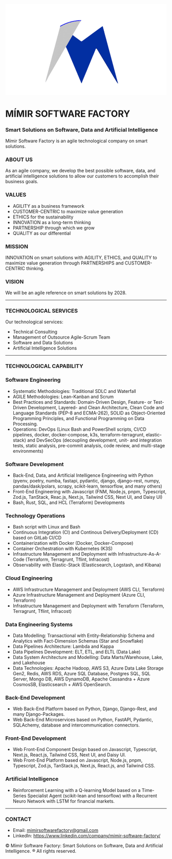 ![Mímir Logo ><](https://github.com/MimirCompany/.github/blob/main/files/dark-mimir-icon.png)

# MÍMIR SOFTWARE FACTORY
### Smart Solutions on Software, Data and Artificial Intelligence

Mímir Software Factory is an agile technological company on smart solutions.

### ABOUT US
As an agile company, we develop the best possible software, data, and artificial intelligence solutions to allow our customers to accomplish their business goals.

### VALUES
* AGILITY as a business framework
* CUSTOMER-CENTRIC to maximize value generation
* ETHICS for the sustainability
* INNOVATION as a long-term thinking
* PARTNERSHIP through which we grow
* QUALITY as our differential

### MISSION
INNOVATION on smart solutions with AGILITY, ETHICS, and QUALITY to maximize value generation through PARTNERSHIPS and CUSTOMER-CENTRIC thinking.

### VISION
We will be an agile reference on smart solutions by 2028.

---

### TECHNOLOGICAL SERVICES
Our technological services:
* Technical Consulting
* Management of Outsource Agile-Scrum Team
* Software and Data Solutions
* Artificial Intelligence Solutions

---

### TECHNOLOGICAL CAPABILITY

### Software Engineering
* Systematic Methodologies: Traditional SDLC and Waterfall
* AGILE Methodologies: Lean-Kanban and Scrum
* Best Practices and Standards: Domain-Driven Design, Feature- or Test-Driven Development, Layered- and Clean Architecture, Clean Code and Language Standards (PEP-8 and ECMA-262), SOLID as Object-Oriented Programming Principles, and Functional Programming on Data Processing.
* Operations: DevOps (Linux Bash and PowerShell scripts, CI/CD pipelines, docker, docker-compose, k3s, terraform-terragrunt, elastic-stack) and DevSecOps (decoupling development, unit- and integration tests, static analysis, pre-commit analysis, code review, and multi-stage environments)

### Software Development
* Back-End, Data, and Artificial Intelligence Engineering with Python (pyenv, poetry, numba, fastapi, pydantic, django, django-rest, numpy, pandas/dask/polars, scrapy, scikit-learn, tensorflow, and many others)
* Front-End Engineering with Javascript (FNM, Node.js, pnpm, Typescript, Zod.js, TanStack, Reac.js, Next.js, Tailwind CSS, Next UI, and Daisy UI)
* Bash, Rust, SQL, and HCL (Terraform) Developments

### Technology Operations
* Bash script with Linux and Bash
* Continuous Integration (CI) and Continous Delivery/Deployment (CD) based on GitLab CI/CD
* Containerization with Docker (Docker, Docker-Compose)
* Container Orchestration with Kubernetes (K3S)
* Infrastructure Management and Deployment with Infrastructure-As-A-Code (Terraform, Terragrunt, Tflint, Infracost)
* Observability with Elastic-Stack (Elasticsearch, Logstash, and Kibana)

### Cloud Engineering
* AWS Infrastructure Management and Deployment (AWS CLI, Terraform)
* Azure Infrastructure Management and Deployment (Azure CLI, Terraform)
* Infrastructure Management and Deployment with Terraform (Terraform, Terragrunt, Tflint, Infracost)

### Data Engineering Systems
* Data Modelling: Transactional with Entity-Relationship Schema and Analytics with Fact-Dimension Schemas (Star and Snowflake)
* Data Pipelines Architecture: Lambda and Kappa
* Data Pipelines Development: ELT, ETL, and ELTL (Data Lake)
* Data System Architecture and Modelling: Data Marts/Warehouse, Lake, and Lakehouse
* Data Technologies: Apache Hadoop, AWS S3, Azure Data Lake Storage Gen2, Redis, AWS RDS, Azure SQL Database, Postgres SQL, SQL Server, Mongo DB, AWS DynamoDB, Apache Cassandra + Azure CosmosSB, Elasticsearch + AWS OpenSearch. 

### Back-End Development
* Web Back-End Platform based on Python, Django, Django-Rest, and many Django-Packages.
* Web Back-End Microservices based on Python, FastAPI, Pydantic, SQLAchemy, database and intercommunication connectors.

### Front-End Development
* Web Front-End Component Design based on Javascript, Typescript, Next.js, React.js, Tailwind CSS, Next UI, and Daisy UI.
* Web Front-End Platform based on Javascript, Node.js, pnpm, Typescript, Zod.js, TanStack.js, Next.js, React.js, and Tailwind CSS.

### Artificial Intelligence
* Reinforcement Learning with a Q-learning Model based on a Time-Series Specialist Agent (scikit-lean and tensorflow) with a Recurrent Neuro Network with LSTM for financial markets.

---

### CONTACT

* Email: mimirsoftwarefactory@gmail.com
* LinkedIn: https://www.linkedin.com/company/mimir-software-factory/

© Mímir Software Factory: Smart Solutions on Software, Data and Artificial Intelligence. ® All rights reserved.
